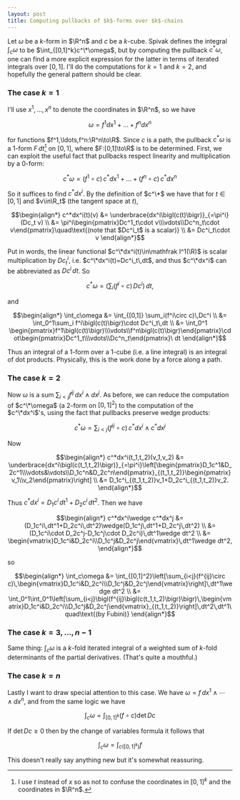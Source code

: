 ```yaml
---
layout: post
title: Computing pullbacks of $k$-forms over $k$-chains
---
```

Let $\omega$ be a $k$-form in $\R^n$ and $c$ be a $k$-cube. Spivak
defines the integral $\int_c\omega$ to be $\int_{[0,1]^k}c^\*\omega$,
but by computing the pullback $c^*\omega$, one can find a more
explicit expression for the latter in terms of iterated integrals over
$[0,1]$. I'll do the computations for $k=1$ and $k=2$, and hopefully
the general pattern should be clear.

### The case $k=1$

I'll use $x^1,\ldots,x^n$ to denote the coordinates in $\R^n$, so we have

$$\omega=f^1dx^1+\ldots+f^ndx^n$$

for functions $f^1,\ldots,f^n:\R^n\to\R$. Since $c$ is a path, the
pullback $c^*\omega$ is a 1-form $F\,dt$[^1] on $[0,1]$, where
$F:[0,1]\to\R$ is to be determined. First, we can exploit the useful
fact that pullbacks respect linearity and multiplication by a 0-form:

$$c^*\omega=(f^1\circ c)\,c^*dx^1+\ldots+(f^n\circ c)\,c^*dx^n$$

So it suffices to find $c^*dx^i$. By the definition of $c^\*$ we have
that for $t\in[0,1]$ and $v\in\R_t$ (the tangent space at $t$),

$$\begin{align*}
c^*dx^i(t)(v) &= \underbrace{dx^i\bigl(c(t)\bigr)}_{=\pi^i}(Dc_t v) \\
&= \pi^i\begin{pmatrix}Dc^1_t\cdot v\\\vdots\\Dc^n_t\cdot v\end{pmatrix}\quad\text{(note that $Dc^i_t$ is a scalar)} \\
&= Dc^i_t\cdot v
\end{align*}$$

Put in words, the linear functional $c^\*dx^i(t)\in\mathfrak I^1(\R)$
is scalar multiplication by $Dc^i_t$, i.e. $c^\*dx^i(t)=Dc^i_t\,dt$,
and thus $c^\*dx^i$ can be abbreviated as $Dc^i\,dt$. So

$$c^*\omega=\left(\sum_i(f^i\circ c)\,Dc^i\right)\,dt,$$

and

$$\begin{align*}
\int_c\omega &= \int_{[0,1]} \sum_i(f^i\circ c)\,Dc^i \\
&= \int_0^1\sum_i f^i\bigl(c(t)\bigr)\cdot Dc^i_t\,dt \\
&= \int_0^1 \begin{pmatrix}f^1\bigl(c(t)\bigr)\\\vdots\\f^n\bigl(c(t)\bigr)\end{pmatrix}\cdot\begin{pmatrix}Dc^1_t\\\vdots\\Dc^n_t\end{pmatrix}\ dt
\end{align*}$$

Thus an integral of a 1-form over a 1-cube (i.e. a line integral) is
an integral of dot products. Physically, this is the work done by a
force along a path.

### The case $k=2$

Now $\omega$ is a sum $\sum_{i<j}f^{ij}\,dx^i\wedge dx^j$. As before,
we can reduce the computation of $c^\*\omega$ (a 2-form on $[0,1]^2$)
to the computation of the $c^\*dx^i$'s, using the fact that pullbacks
preserve wedge products:

$$c^*\omega = \sum_{i<j}(f^{ij}\circ c)\,c^*dx^i\wedge c^*dx^j$$

Now

$$\begin{align*}
c^*dx^i(t_1,t_2)(v_1,v_2) &= \underbrace{dx^i\bigl(c(t_1,t_2)\bigr)}_{=\pi^i}\left[\begin{pmatrix}D_1c^1&D_2c^1\\\vdots&\vdots\\D_1c^n&D_2c^n\end{pmatrix}_{(t_1,t_2)}\begin{pmatrix}v_1\\v_2\end{pmatrix}\right] \\
&= D_1c^i_{(t_1,t_2)}v_1+D_2c^i_{(t_1,t_2)}v_2.
\end{align*}$$

Thus $c^*dx^i=D_1c^i\,dt^1+D_2c^i\,dt^2$. Then we have

$$\begin{align*}
c^*dx^i\wedge c^*dx^j &= (D_1c^i\,dt^1+D_2c^i\,dt^2)\wedge(D_1c^j\,dt^1+D_2c^j\,dt^2) \\
&= (D_1c^i\cdot D_2c^j-D_1c^j\cdot D_2c^i)\,dt^1\wedge dt^2 \\
&= \begin{vmatrix}D_1c^i&D_2c^i\\D_1c^j&D_2c^j\end{vmatrix}\,dt^1\wedge dt^2,
\end{align*}$$

so

$$\begin{align*}
\int_c\omega &= \int_{[0,1]^2}\left[\sum_{i<j}(f^{ij}\circ c)\,\begin{vmatrix}D_1c^i&D_2c^i\\D_1c^j&D_2c^j\end{vmatrix}\right]\,dt^1\wedge dt^2 \\
&= \int_0^1\int_0^1\left[\sum_{i<j}\bigl(f^{ij}\bigl(c(t_1,t_2)\bigr)\bigr)\,\begin{vmatrix}D_1c^i&D_2c^i\\D_1c^j&D_2c^j\end{vmatrix}_{(t_1,t_2)}\right]\,dt^2\,dt^1\quad\text{(by Fubini)}
\end{align*}$$

### The case $k=3,\ldots,n-1$

Same thing: $\int_c\omega$ is a $k$-fold iterated integral of a
weighted sum of $k$-fold determinants of the partial
derivatives. (That's quite a mouthful.)

### The case $k=n$

Lastly I want to draw special attention to this case. We have
$\omega=f\,dx^1\wedge\cdots\wedge dx^n$, and from the same logic we
have

$$\int_c\omega=\int_{[0,1]^k}(f\circ c)\det Dc$$

If $\det Dc\ge0$ then by the change of variables formula it follows that

$$\int_c\omega=\int_{c([0,1]^k)}f$$

This doesn't really say anything new but it's somewhat reassuring.

[^1]: I use $t$ instead of $x$ so as not to confuse the coordinates in $[0,1]^k$ and the coordinates in $\R^n$.
